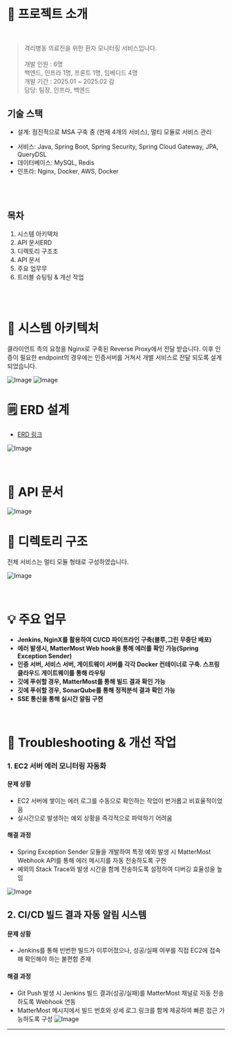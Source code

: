 # 📝 프로젝트 소개


<br/>

> 격리병동 의료진을 위한 환자 모니터링 서비스입니다.
<br/> <br/>
> 개발 인원 : 6명 <br/>
> 백엔드, 인프라 1명, 프론트 1명, 임베디드 4명 <br/>
> 개발 기간 : 2025.01 ~ 2025.02
감 <br/>
담당: 팀장, 인프라, 백엔드
## 기술 스택
- 설계: 점진적으로 MSA 구축 중 (현재 4개의 서비스), 멀티 모듈로 서비스 관리
* 서비스: Java, Spring Boot, Spring Security, Spring Cloud Gateway, JPA, QueryDSL
* 데이터베이스: MySQL, Redis
* 인프라: Nginx, Docker, AWS, Docker
<br/>

<br/>


## 목차

1. 시스템 아키텍처
2. API 문서ERD
3. 디렉토리 구조조
4. API 문서
5. 주요 업무무
7. 트러블 슈팅팅 & 개선 작업
<br/>

<br/>





# 🔨 시스템 아키텍처


클라이언트 측의 요청을 Nginx로 구축된 Reverse Proxy에서 전달 받습니다.
이후 인증이 필요한 endpoint의 경우에는 인증서버를 거쳐서 개별 서비스로 전달 되도록 설계되었습니다.

![Image](https://github.com/user-attachments/assets/0ed2aa40-5ed2-4c57-b6d0-d09f38c8e862)
![Image](https://github.com/user-attachments/assets/e16e46d2-ad70-4783-bb81-798f234fbcba)
<br/>

# 🗒️ ERD 설계

- [ERD 링크](https://www.erdcloud.com/d/ywTjLbdqE25HPAYdG)

![Image](https://github.com/user-attachments/assets/5fb21747-8b33-403f-85ac-24ac0c9980e8)

<br/>

# 📜  API 문서

![Image](https://github.com/user-attachments/assets/aeb3f812-f697-4add-a7e5-ab2df05c4ba0)


# 📁 디렉토리 구조
전체 서비스는 멀티 모듈 형태로 구성하였습니다.

![Image](https://github.com/user-attachments/assets/8a176dc0-abeb-410a-806a-2a332cc8abcb)



<br/>

# 💡 주요 업무


- **Jenkins, NginX를 활용하여  CI/CD 파이프라인 구축(블루,그린 무중단 배포)**
- **에러 발생시, MatterMost Web hook을 통해 에러를 확인 가능(Spring Exception Sender)**
- **인증 서버, 서비스 서버, 게이트웨이 서버를 각각 Docker 컨테이너로 구축. 스프링 클라우드 게이트웨이를 통해 라우팅**
- **깃에 푸쉬할 경우, MatterMost를 통해 빌드 결과 확인 가능**
- **깃에 푸쉬할 경우, SonarQube를 통해 정적분석 결과 확인 가능**
- **SSE 통신을 통해 실시간 알림 구현**

<br/>

# 🔧 Troubleshooting & 개선 작업

### 1. EC2 서버 에러 모니터링 자동화
#### 문제 상황
- EC2 서버에 쌓이는 에러 로그를 수동으로 확인하는 작업이 번거롭고 비효율적이었음
- 실시간으로 발생하는 예외 상황을 즉각적으로 파악하기 어려움
#### 해결 과정
- Spring Exception Sender 모듈을 개발하여 특정 예외 발생 시 MatterMost Webhook API를 통해 에러 메시지를 자동 전송하도록 구현
- 예외의 Stack Trace와 발생 시간을 함께 전송하도록 설정하여 디버깅 효율성을 높임


![Image](https://github.com/user-attachments/assets/e23e302d-288b-42ea-9c95-0a48b07d8824)

## 2.  CI/CD 빌드 결과 자동 알림 시스템
#### 문제 상황
- Jenkins를 통해 빈번한 빌드가 이루어졌으나, 성공/실패 여부를 직접 EC2에 접속해 확인해야 하는 불편함 존재
#### 해결 과정
- Git Push 발생 시 Jenkins 빌드 결과(성공/실패)를 MatterMost 채널로 자동 전송하도록 Webhook 연동
- MatterMost 메시지에서 빌드 번호와 상세 로그 링크를 함께 제공하여 빠른 접근 가능하도록 구성
![Image](https://github.com/user-attachments/assets/150675a6-3462-4471-9025-22a4e1c65b25)
<hr/>




